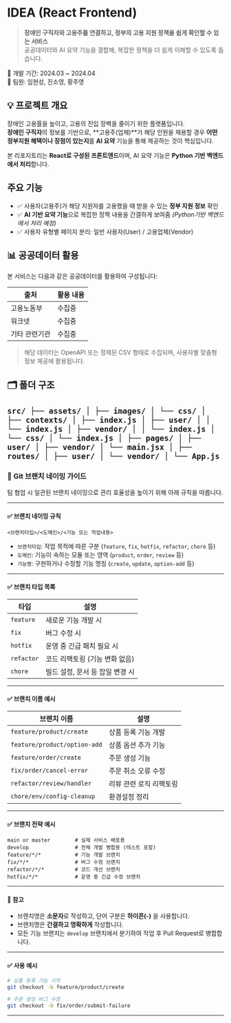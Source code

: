# IDEA (React Frontend)
> **장애인 구직자와 고용주를 연결하고, 정부의 고용 지원 정책을 쉽게 확인할 수 있는 서비스**  
> 공공데이터와 AI 요약 기능을 결합해, 복잡한 정책을 더 쉽게 이해할 수 있도록 돕습니다.


📆 개발 기간: 2024.03 ~ 2024.04  
👥 팀원: 임현성, 진소영, 황주영

## 💡 프로젝트 개요

장애인 고용률을 높이고, 고용의 진입 장벽을 줄이기 위한 플랫폼입니다.  
**장애인 구직자**의 정보를 기반으로, **고용주(업체)**가 해당 인원을 채용할 경우 **어떤 정부지원 혜택이나 장점이 있는지**를 **AI 요약** 기능을 통해 제공하는 것이 핵심입니다.

본 리포지토리는 **React로 구성된 프론트엔드**이며, AI 요약 기능은 **Python 기반 백엔드에서 처리**합니다.

## 주요 기능

- ✅ 사용자(고용주)가 해당 지원자를 고용했을 때 받을 수 있는 **정부 지원 정보** 확인
- ✅ **AI 기반 요약 기능**으로 복잡한 정책 내용을 간결하게 보여줌 *(Python기반 백엔드에서 처리 예정)*
- ✅ 사용자 유형별 페이지 분리: 일반 사용자(User) / 고용업체(Vendor)

## 📊 공공데이터 활용

본 서비스는 다음과 같은 공공데이터를 활용하여 구성됩니다:

| 출처 | 활용 내용 |
|------|-----------|
| 고용노동부 | 수집중 |
| 워크넷 | 수집중 |
| 기타 관련기관 | 수집중 |

> 해당 데이터는 OpenAPI 또는 정제된 CSV 형태로 수집되며, 사용자별 맞춤형 정보 제공에 활용됩니다.

## 🗂️ 폴더 구조

```src/ ├── assets/ │ ├── images/ │ └── css/ │ ├── contexts/ │ ├── index.js │ ├── user/ │ │ └── index.js │ ├── vendor/ │ │ └── index.js │ └── css/ │ └── index.js │ ├── pages/ │ ├── user/ │ ├── vendor/ │ └── main.jsx │ ├── routes/ │ ├── user/ │ └── vendor/ │ └── App.js```
---

### 🌿 Git 브랜치 네이밍 가이드

팀 협업 시 일관된 브랜치 네이밍으로 관리 효율성을 높이기 위해 아래 규칙을 따릅니다.

---

#### ✅ 브랜치 네이밍 규칙

`<브랜치타입>/<도메인>/<기능 또는 작업내용>`

- `브랜치타입`: 작업 목적에 따른 구분 (`feature`, `fix`, `hotfix`, `refactor`, `chore` 등)  
- `도메인`: 기능이 속하는 모듈 또는 영역 (`product`, `order`, `review` 등)  
- `기능명`: 구현하거나 수정할 기능 명칭 (`create`, `update`, `option-add` 등)

---

#### ✅ 브랜치 타입 목록

| 타입       | 설명                             |
|------------|----------------------------------|
| `feature`  | 새로운 기능 개발 시              |
| `fix`      | 버그 수정 시                     |
| `hotfix`   | 운영 중 긴급 패치 필요 시        |
| `refactor` | 코드 리팩토링 (기능 변화 없음)   |
| `chore`    | 빌드 설정, 문서 등 잡일 변경 시  |

---

#### ✅ 브랜치 이름 예시

| 브랜치 이름                    | 설명                       |
|-------------------------------|----------------------------|
| `feature/product/create`      | 상품 등록 기능 개발        |
| `feature/product/option-add`  | 상품 옵션 추가 기능        |
| `feature/order/create`        | 주문 생성 기능             |
| `fix/order/cancel-error`      | 주문 취소 오류 수정        |
| `refactor/review/handler`     | 리뷰 관련 로직 리팩토링    |
| `chore/env/config-cleanup`    | 환경설정 정리              |

---

#### ✅ 브랜치 전략 예시

```
main or master        # 실제 서비스 배포용  
develop               # 전체 개발 병합용 (테스트 포함)  
feature/*/*           # 기능 개발 브랜치  
fix/*/*               # 버그 수정 브랜치  
refactor/*/*          # 코드 개선 브랜치  
hotfix/*/*            # 운영 중 긴급 수정 브랜치  
```

---

#### 🔖 참고

- 브랜치명은 **소문자**로 작성하고, 단어 구분은 **하이픈(-)** 을 사용합니다.  
- 브랜치명은 **간결하고 명확하게** 작성합니다.  
- 모든 기능 브랜치는 `develop` 브랜치에서 분기하여 작업 후 Pull Request로 병합합니다.

---

#### ✅ 사용 예시

```bash
# 상품 등록 기능 시작
git checkout -b feature/product/create

# 주문 생성 버그 수정
git checkout -b fix/order/submit-failure
```

---
